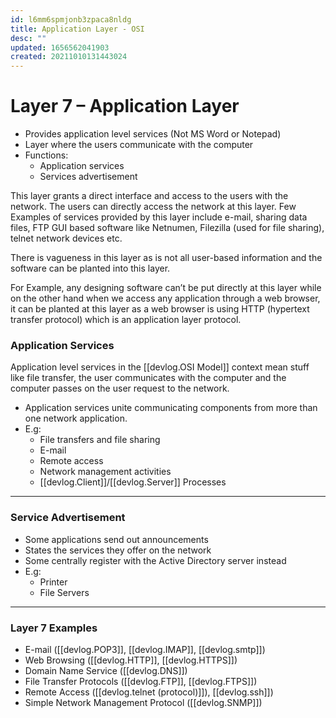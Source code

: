 ```yaml
---
id: l6mm6spmjonb3zpaca8nldg
title: Application Layer - OSI
desc: ""
updated: 1656562041903
created: 20211010131443024
---
```


# Layer 7 – Application Layer

- Provides application level services (Not MS Word or Notepad)
- Layer where the users communicate with the computer
- Functions:
  - Application services
  - Services advertisement

This layer grants a direct interface and access to the users with the network. The users can directly access the network at this layer. Few Examples of services provided by this layer include e-mail, sharing data files, FTP GUI based software like Netnumen, Filezilla (used for file sharing), telnet network devices etc.

There is vagueness in this layer as is not all user-based information and the software can be planted into this layer.

For Example, any designing software can’t be put directly at this layer while on the other hand when we access any application through a web browser, it can be planted at this layer as a web browser is using HTTP (hypertext transfer protocol) which is an application layer protocol.

### Application Services

Application level services in the [[devlog.OSI Model]] context mean stuff like file transfer, the user communicates with the computer and the computer passes on the user request to the network.

- Application services unite communicating components from more than one network application.
- E.g:
  - File transfers and file sharing
  - E-mail
  - Remote access
  - Network management activities
  - [[devlog.Client]]/[[devlog.Server]] Processes

---

### Service Advertisement

- Some applications send out announcements
- States the services they offer on the network
- Some centrally register with the Active Directory server instead
- E.g:
  - Printer
  - File Servers

---

### Layer 7 Examples

- E-mail ([[devlog.POP3]], [[devlog.IMAP]], [[devlog.smtp]])
- Web Browsing ([[devlog.HTTP]], [[devlog.HTTPS]])
- Domain Name Service ([[devlog.DNS]])
- File Transfer Protocols ([[devlog.FTP]], [[devlog.FTPS]])
- Remote Access ([[devlog.telnet (protocol)]]), [[devlog.ssh]])
- Simple Network Management Protocol ([[devlog.SNMP]])
